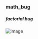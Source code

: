 ### math_bug

##### factorial bug


![image](https://github.com/lahbabic/math_bug/blob/main/picture1.png)
